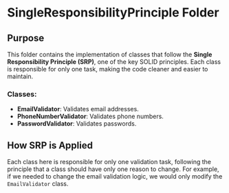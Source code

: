 # SingleResponsibilityPrinciple Folder

## Purpose
This folder contains the implementation of classes that follow the **Single Responsibility Principle (SRP)**, one of the key SOLID principles. Each class is responsible for only one task, making the code cleaner and easier to maintain.

### Classes:
- **EmailValidator**: Validates email addresses.
- **PhoneNumberValidator**: Validates phone numbers.
- **PasswordValidator**: Validates passwords.

## How SRP is Applied
Each class here is responsible for only one validation task, following the principle that a class should have only one reason to change. For example, if we needed to change the email validation logic, we would only modify the `EmailValidator` class.
